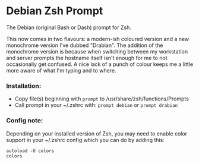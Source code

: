 # Debian Zsh Prompt

The Debian (original Bash or Dash) prompt for Zsh.

This now comes in two flavours: a modern-ish coloured version and a new 
monochrome version I've dubbed "Drabian". The addition of the monochrome version
is because when switching between my workstation and server prompts the
hostname itself isn't enough for me to not occasionally get confused. A nice
lack of a punch of colour keeps me a little more aware of what I'm typing and
to where.

### Installation:
- Copy file(s) beginning with `prompt` to /usr/share/zsh/functions/Prompts
- Call prompt in your ~/.zshrc with: `prompt debian` or `prompt drabian`

### Config note:

Depending on your installed version of Zsh, you may need to enable color 
support in your ~/.zshrc config which you can do by adding this:

```console
autoload -U colors
colors
```
